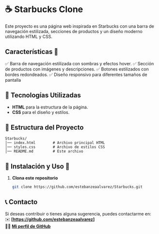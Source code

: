 
# ☕ Starbucks Clone

Este proyecto es una página web inspirada en Starbucks con una barra de navegación estilizada, secciones de productos y un diseño moderno utilizando HTML y CSS.

## Características 📌
✅ Barra de navegación estilizada con sombras y efectos hover.
✅ Sección de productos con imágenes y descripciones.
✅ Botones estilizados con bordes redondeados.
✅ Diseño responsivo para diferentes tamaños de pantalla

## 🚀 Tecnologías Utilizadas

- **HTML** para la estructura de la página.
- **CSS** para el diseño y estilos.

## 📂 Estructura del Proyecto

```plaintext
Starbucks/
│── index.html        # Archivo principal HTML
│── styles.css        # Archivo de estilos CSS
│── README.md         # Este archivo
```

## 📜 Instalación y Uso 🔧

1. **Clona este repositorio**  
   ```bash
   git clone https://github.com/estebanzeaalvarez/Starbucks.git

## 📞 Contacto

Si deseas contribuir o tienes alguna sugerencia, puedes contactarme en:  
✉️ **[https://github.com/estebanzeaalvarez]**  
👨‍💻 **[Mi perfil de GitHub](https://github.com/estebanzeaalvarez)**  
